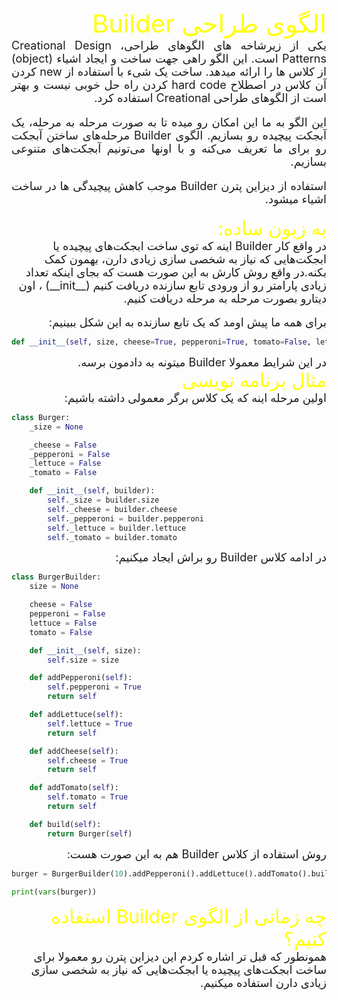 <div dir="rtl" style="font-size:40px; color:yellow">
الگوی طراحی Builder
</div>

<div dir="rtl" style="font-size:18px; text-align: justify">
یکی از زیرشاخه های الگوهای طراحی، Creational Design Patterns است.
این الگو راهی جهت ساخت و ایجاد اشیاء (object) از کلاس ها را ارائه میدهد.
ساخت یک شیء با استفاده از new کردن آن کلاس در اصطلاح hard code کردن راه حل خوبی نیست و بهتر است از الگوهای طراحی Creational استفاده کرد.


این الگو به ما این امکان رو میده تا به صورت مرحله به مرحله، یک آبجکت پیچیده رو بسازیم. الگوی Builder مرحله‌های ساختن
آبجکت رو برای ما تعریف می‌کنه و با اونها می‌تونیم آبجکت‌های متنوعی بسازیم.

استفاده از دیزاین پترن Builder موجب کاهش پیچیدگی ها در ساخت اشیاء میشود.

</div>

<div dir="rtl" style="font-size:30px; color:yellow">
به زبون ساده:
</div>

<div dir="rtl" style="font-size:18px">
    در واقع کار Builder اینه که توی ساخت ابجکت‌های پیچیده یا ابجکت‌هایی که نیاز به شخصی سازی زیادی دارن، بهمون کمک بکنه.در واقع روش کارش به این صورت هست که بجای اینکه تعداد زیادی پارامتر رو از ورودی تابع سازنده دریافت کنیم (__init__) ، اون دیتارو بصورت مرحله به مرحله دریافت کنیم.
</div>

<br/>

<div dir="rtl" style="font-size:18px">
برای همه ما پیش اومد که یک تابع سازنده به این شکل ببینیم:
</div>

```python
def __init__(self, size, cheese=True, pepperoni=True, tomato=False, lettuce=True)
```

<div dir="rtl" style="font-size:18px">
در این شرایط معمولا Builder میتونه به دادمون برسه.
</div>

<div dir="rtl" style="font-size:30px; color:yellow">
مثال برنامه نویسی
</div>

<div dir="rtl" style="font-size:18px">
اولین مرحله اینه که یک کلاس برگر معمولی داشته باشیم:
</div>

```python
class Burger:
    _size = None

    _cheese = False
    _pepperoni = False
    _lettuce = False
    _tomato = False

    def __init__(self, builder):
        self._size = builder.size
        self._cheese = builder.cheese
        self._pepperoni = builder.pepperoni
        self._lettuce = builder.lettuce
        self._tomato = builder.tomato
```

<div dir="rtl" style="font-size:18px">
در ادامه کلاس Builder رو براش ایجاد میکنیم:
</div>

```python
class BurgerBuilder:
    size = None

    cheese = False
    pepperoni = False
    lettuce = False
    tomato = False

    def __init__(self, size):
        self.size = size

    def addPepperoni(self):
        self.pepperoni = True
        return self

    def addLettuce(self):
        self.lettuce = True
        return self

    def addCheese(self):
        self.cheese = True
        return self

    def addTomato(self):
        self.tomato = True
        return self

    def build(self):
        return Burger(self)

```

<div dir="rtl" style="font-size:18px">
روش استفاده از کلاس Builder هم به این صورت هست:
</div>

```python
burger = BurgerBuilder(10).addPepperoni().addLettuce().addTomato().build()

print(vars(burger))
```


<div dir="rtl" style="font-size:30px; color:yellow">
چه زمانی از الگوی Builder استفاده کنیم؟
</div>

<div dir="rtl" style="font-size:18px">
همونطور که قبل تر اشاره کردم این دیزاین پترن رو معمولا برای ساخت ابجکت‌های پیچیده یا ابجکت‌هایی که نیاز به شخصی سازی زیادی دارن استفاده میکنیم.
</div>